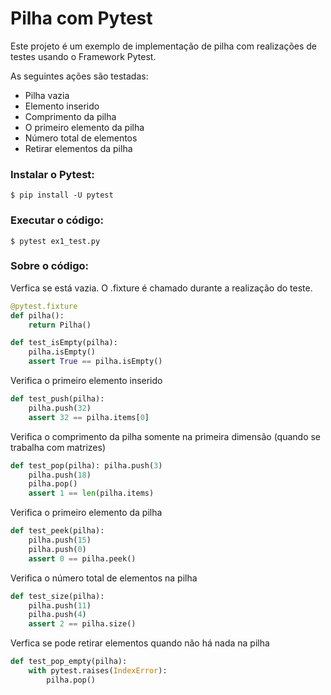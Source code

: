 # Pilha com Pytest

Este projeto é um exemplo de implementação de pilha com realizações de testes usando o Framework Pytest.

As seguintes ações são testadas:
- Pilha vazia
- Elemento inserido
- Comprimento da  pilha
- O primeiro elemento da  pilha
- Número total de elementos
- Retirar elementos da pilha


### Instalar o Pytest:

    $ pip install -U pytest

### Executar o código:

    $ pytest ex1_test.py 

### Sobre o código:

Verfica se está vazia. O  .fixture é chamado durante a realização do teste. 

```python
@pytest.fixture
def pilha():
    return Pilha()

def test_isEmpty(pilha): 
    pilha.isEmpty()
    assert True == pilha.isEmpty()
```
  

Verifica o primeiro elemento inserido
```python
def test_push(pilha): 
    pilha.push(32)
    assert 32 == pilha.items[0]
```

Verifica o comprimento da pilha somente na primeira dimensão (quando se trabalha com matrizes)
```python
def test_pop(pilha): pilha.push(3)
    pilha.push(18)
    pilha.pop()
    assert 1 == len(pilha.items)
```
    
Verifica o primeiro elemento da pilha    
```python
def test_peek(pilha): 
    pilha.push(15)
    pilha.push(0)
    assert 0 == pilha.peek() 
```
    
Verifica o número total de elementos na pilha    
```python
def test_size(pilha): 
    pilha.push(11)
    pilha.push(4)
    assert 2 == pilha.size() 
```

Verfica se pode retirar elementos quando não há nada na pilha
```python
def test_pop_empty(pilha): 
    with pytest.raises(IndexError):
        pilha.pop()
```
     
